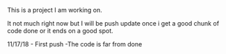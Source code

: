 This is a project I am working on.

It not much right now but I will be push update once i get a good chunk of code done or it ends on a good spot.

11/17/18 - First push
	-The code is far from done